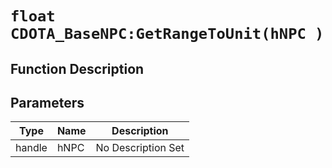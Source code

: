 # `float CDOTA_BaseNPC:GetRangeToUnit(hNPC )`
## Function Description

## Parameters
Type|Name|Description
--|--|--
handle|hNPC|No Description Set
